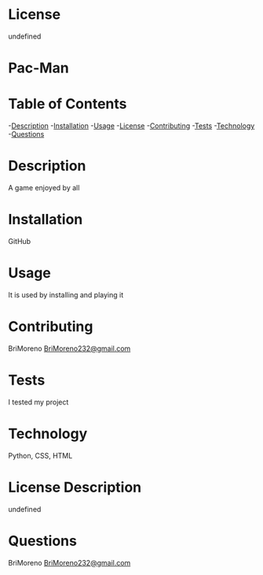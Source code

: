 
  # License
  undefined

# Pac-Man

  # Table of Contents
  -[Description](#-Description)
  -[Installation](#-Installation)
  -[Usage](#-Usage)
  -[License](#-License)
  -[Contributing](#-Contributing)
  -[Tests](#-Tests)
  -[Technology](#-Technology)
  -[Questions](#-Questions)
 
  # Description
  A game enjoyed by all

  # Installation
  GitHub

  # Usage
  It is used by installing and playing it

  # Contributing
  BriMoreno
  BriMoreno232@gmail.com

  # Tests
  I tested my project

  # Technology
  Python, CSS, HTML

  # License Description
  undefined

  # Questions
  BriMoreno
  BriMoreno232@gmail.com
